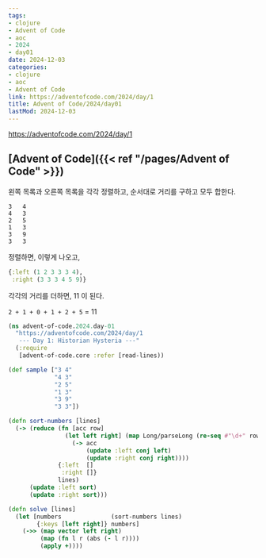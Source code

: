 ```yaml
---
tags:
- clojure
- Advent of Code
- aoc
- 2024
- day01
date: 2024-12-03
categories:
- clojure
- aoc
- Advent of Code
link: https://adventofcode.com/2024/day/1
title: Advent of Code/2024/day01
lastMod: 2024-12-03
---
```

https://adventofcode.com/2024/day/1

## [Advent of Code]({{< ref "/pages/Advent of Code" >}})





왼쪽 목록과 오른쪽 목록을 각각 정렬하고, 순서대로 거리를 구하고 모두 합한다.

```shell
3   4
4   3
2   5
1   3
3   9
3   3
```



정렬하면, 이렇게 나오고,

```clojure
{:left (1 2 3 3 3 4), 
 :right (3 3 3 4 5 9)}
```



각각의 거리를 더하면, 11 이 된다.

`2 + 1 + 0 + 1 + 2 + 5` = 11



```clojure
(ns advent-of-code.2024.day-01
  "https://adventofcode.com/2024/day/1
   --- Day 1: Historian Hysteria ---"
  (:require
   [advent-of-code.core :refer [read-lines))

(def sample ["3 4"
             "4 3"
             "2 5"
             "1 3"
             "3 9"
             "3 3"])

(defn sort-numbers [lines]
  (-> (reduce (fn [acc row]
                (let left right] (map Long/parseLong (re-seq #"\d+" row))]
                  (-> acc
                      (update :left conj left)
                      (update :right conj right))))
              {:left  []
               :right []}
              lines)
      (update :left sort)
      (update :right sort)))

(defn solve [lines]
  (let [numbers              (sort-numbers lines)
        {:keys [left right]} numbers]
    (->> (map vector left right)
         (map (fn l r (abs (- l r))))
         (apply +))))
```






